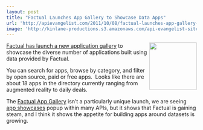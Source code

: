 ```yaml
---
layout: post
title: "Factual Launches App Gallery to Showcase Data Apps"
url: 'http://apievangelist.com/2011/10/08/factual-launches-app-gallery-to-showcase-data-apps/'
image: 'http://kinlane-productions.s3.amazonaws.com/api-evangelist-site/blog/factual-logo-315x82.png'
---
```


[<img class="c1" src="http://kinlane-productions.s3.amazonaws.com/api-evangelist/factual/factual-logo.png" alt="" width="125" align="right" />][1]

[Factual has launch a new application gallery][2] to showcase the diverse number of applications built using data provided by Factual.

You can search for apps, browse by category, and filter by open source, paid or free apps.  Looks like there are about 18 apps in the directory currently ranging from augmented reality to daily deals.

The [Factual App Gallery][3] isn’t a particularly unique launch, we are seeing [app showcases][4] popup within many APIs, but it shows that Factual is gaining steam, and I think it shows the appetite for building apps around datasets is growing.

   [1]: http://www.factual.com/
   [2]: http://blog.factual.com/factual-app-gallery
   [3]: http://www.factual.com/gallery
   [4]: /buildingblocks/app_gallery.php (App Showcase)
